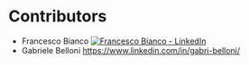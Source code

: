 # Contributors

- Francesco Bianco [![Francesco Bianco - LinkedIn](https://simpleicons.org/icons/linkedin.svg)](https://www.linkedin.com/in/bianco1981/)
- Gabriele Belloni <https://www.linkedin.com/in/gabri-belloni/>
